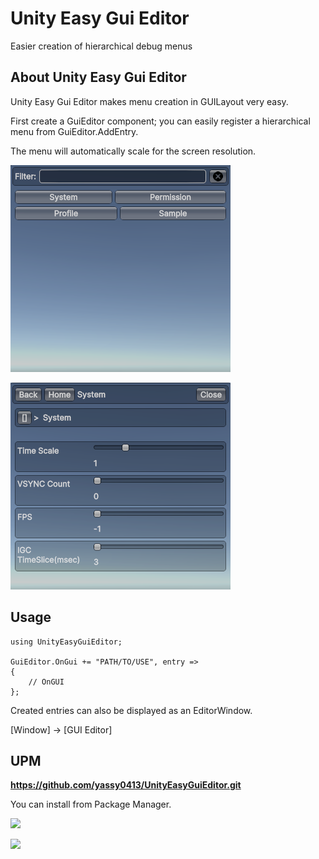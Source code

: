Unity Easy Gui Editor
===

Easier creation of hierarchical debug menus

About Unity Easy Gui Editor
---
Unity Easy Gui Editor makes menu creation in GUILayout very easy.

First create a GuiEditor component; you can easily register a hierarchical menu from GuiEditor.AddEntry.

The menu will automatically scale for the screen resolution.

![](Editor/StoreDocument/Root.png)

![](Editor/StoreDocument/Entry.png)


Usage
--- 

```
using UnityEasyGuiEditor;

GuiEditor.OnGui += "PATH/TO/USE", entry =>
{
    // OnGUI
};

````

Created entries can also be displayed as an EditorWindow.

[Window] -> [GUI Editor]


UPM
--- 
**https://github.com/yassy0413/UnityEasyGuiEditor.git**

You can install from Package Manager.

![](Editor/StoreDocument/PackageManager01.png)

![](Editor/StoreDocument/PackageManager02.png)

